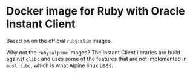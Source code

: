 # Docker image for Ruby with Oracle Instant Client

Based on on the official `ruby:slim` images.

Why not the `ruby:alpine` images? The Instant Client libraries are build against
`glibc` and uses some of the features that are not implemented in `musl libc`,
which is what Alpine linux uses.
